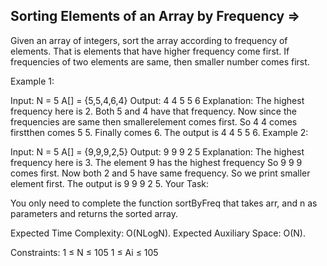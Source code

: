 Sorting Elements of an Array by Frequency  =>
-----------------------------------------

Given an array of integers, sort the array according to frequency of elements. That is elements that have higher frequency come first. If frequencies of two elements are same, then smaller number comes first.

Example 1:

Input:
N = 5
A[] = {5,5,4,6,4}
Output: 4 4 5 5 6
Explanation: The highest frequency here is
2. Both 5 and 4 have that frequency. Now
since the frequencies are same then 
smallerelement comes first. So 4 4 comes 
firstthen comes 5 5. Finally comes 6.
The output is 4 4 5 5 6.
Example 2:

Input:
N = 5
A[] = {9,9,9,2,5}
Output: 9 9 9 2 5
Explanation: The highest frequency here is
3. The element 9 has the highest frequency
So 9 9 9 comes first. Now both 2 and 5
have same frequency. So we print smaller
element first.
The output is 9 9 9 2 5.
Your Task:

You only need to complete the function sortByFreq that takes arr, and n as parameters and returns the sorted array.

Expected Time Complexity: O(NLogN).
Expected Auxiliary Space: O(N). 

Constraints:
1 ≤ N ≤ 105
1 ≤ Ai ≤ 105 

 

